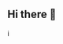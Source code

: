 ## Hi there 👋
i[](https://github.com/Miyan0Shiho/Miyan0Shiho/blob/output/github-contribution-grid-snake-dark.svg)

